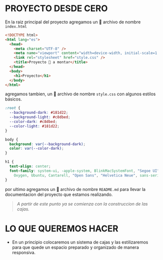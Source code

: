 # PROYECTO DESDE CERO

En la raiz principal del proyecto agregamos un 📜 archivo de nombre `index.html`

```html
<!DOCTYPE html>
<html lang="es">
  <head>
    <meta charset="UTF-8" />
    <meta name="viewport" content="width=device-width, initial-scale=1.0" />
    <link rel="stylesheet" href="style.css" />
    <title>Proyecto 🎫 a montar</title>
  </head>
  <body>
    <h1>Proyecto</h1>
  </body>
</html>
```

agregamos tambien, un 📜 archivo de nombre `style.css` con algunos estilos básicos.

```css
:root {
  --background-dark: #181d22;
  --background-light: #c8dbed;
  --color-dark: #c8dbed;
  --color-light: #181d22;
}

body {
  background: var(--background-dark);
  color: var(--color-dark);
}

h1 {
  text-align: center;
  font-family: system-ui, -apple-system, BlinkMacSystemFont, "Segoe UI", Roboto,
    Oxygen, Ubuntu, Cantarell, "Open Sans", "Helvetica Neue", sans-serif;
}
```

por ultimo agregamos un 📜 archivo de nombre `README.md` para llevar la documentacion del proyecto que estamos realizando.

> _A partir de este punto ya se comienza con la construccion de las cajas._

# LO QUE QUEREMOS HACER

- En un principio colocaremos un sistema de cajas y las estilizaremos para que quede un espacio preparado y organizado de manera responsiva.
